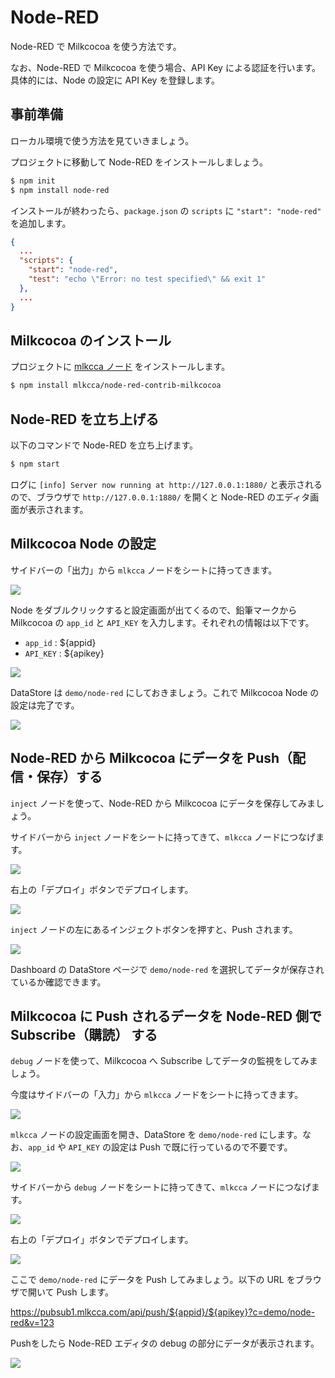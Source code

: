 # Node-RED

Node-RED で Milkcocoa を使う方法です。

なお、Node-RED で Milkcocoa を使う場合、API Key による認証を行います。具体的には、Node の設定に API Key を登録します。


## 事前準備

ローカル環境で使う方法を見ていきましょう。

プロジェクトに移動して Node-RED をインストールしましょう。

```bash
$ npm init
$ npm install node-red
```

インストールが終わったら、`package.json` の `scripts` に `"start": "node-red"` を追加します。

```json
{
  ...
  "scripts": {
    "start": "node-red",
    "test": "echo \"Error: no test specified\" && exit 1"
  },
  ...
}

```

## Milkcocoa のインストール

プロジェクトに [mlkcca ノード](https://github.com/mlkcca/node-red-contrib-mlkcca) をインストールします。

```bash
$ npm install mlkcca/node-red-contrib-milkcocoa
```

## Node-RED を立ち上げる

以下のコマンドで Node-RED を立ち上げます。

```bash
$ npm start
```

ログに `[info] Server now running at http://127.0.0.1:1880/` と表示されるので、ブラウザで `http://127.0.0.1:1880/` を開くと Node-RED のエディタ画面が表示されます。


## Milkcocoa Node の設定

サイドバーの「出力」から `mlkcca` ノードをシートに持ってきます。

![](/img/get-started-node-red-add-out.png)

Node をダブルクリックすると設定画面が出てくるので、鉛筆マークから Milkcocoa の `app_id` と `API_KEY` を入力します。それぞれの情報は以下です。

- `app_id` : ${appid}
- `API_KEY` : ${apikey}

![](/img/get-started-node-red-settings.png)

DataStore は `demo/node-red` にしておきましょう。これで Milkcocoa Node の設定は完了です。

![](/img/get-started-node-red-ds-out.png)


## Node-RED から Milkcocoa にデータを Push（配信・保存）する

`inject` ノードを使って、Node-RED から Milkcocoa にデータを保存してみましょう。

サイドバーから `inject` ノードをシートに持ってきて、`mlkcca` ノードにつなげます。

![](/img/get-started-node-red-inject.png)

右上の「デプロイ」ボタンでデプロイします。

![](/img/get-started-node-red-inject-deploy.png)

`inject` ノードの左にあるインジェクトボタンを押すと、Push されます。

![](/img/get-started-node-red-inject-trigger.png)

Dashboard の DataStore ページで `demo/node-red` を選択してデータが保存されているか確認できます。


## Milkcocoa に Push されるデータを Node-RED 側で Subscribe（購読） する

`debug` ノードを使って、Milkcocoa へ Subscribe してデータの監視をしてみましょう。

今度はサイドバーの「入力」から `mlkcca` ノードをシートに持ってきます。

![](/img/get-started-node-red-add-in.png)

`mlkcca` ノードの設定画面を開き、DataStore を `demo/node-red` にします。なお、`app_id` や `API_KEY` の設定は Push で既に行っているので不要です。

![](/img/get-started-node-red-ds-in.png)

サイドバーから `debug` ノードをシートに持ってきて、`mlkcca` ノードにつなげます。

![](/img/get-started-node-red-debug.png)

右上の「デプロイ」ボタンでデプロイします。

![](/img/get-started-node-red-debug-deploy.png)

ここで `demo/node-red` にデータを Push してみましょう。以下の URL をブラウザで開いて Push します。

<a target="_blank" href="https://pubsub1.mlkcca.com/api/push/${appid}/${apikey}?c=demo/node-red&v=123">https://pubsub1.mlkcca.com/api/push/${appid}/${apikey}?c=demo/node-red&v=123</a>

Pushをしたら Node-RED エディタの debug の部分にデータが表示されます。

![](/img/get-started-node-red-debug-view.png)